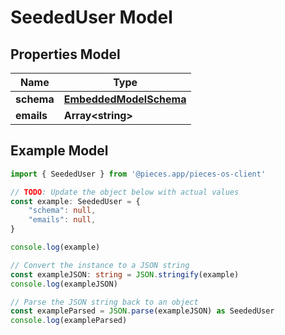 
# SeededUser Model



## Properties Model

Name | Type
------------ | -------------
**schema** | [**EmbeddedModelSchema**](EmbeddedModelSchema)
**emails** | **Array&lt;string&gt;**

## Example Model

```typescript
import { SeededUser } from '@pieces.app/pieces-os-client'

// TODO: Update the object below with actual values
const example: SeededUser = {
    "schema": null,
    "emails": null,
}

console.log(example)

// Convert the instance to a JSON string
const exampleJSON: string = JSON.stringify(example)
console.log(exampleJSON)

// Parse the JSON string back to an object
const exampleParsed = JSON.parse(exampleJSON) as SeededUser
console.log(exampleParsed)
```


